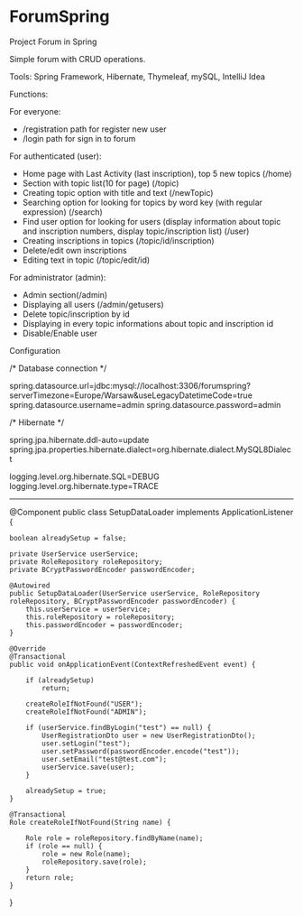 # ForumSpring
Project Forum in Spring

Simple forum with CRUD operations.

Tools: Spring Framework, Hibernate, Thymeleaf, mySQL, IntelliJ Idea

Functions:

For everyone:
- /registration path for register new user
- /login path for sign in to forum

For authenticated (user):
- Home page with Last Activity (last inscription), top 5 new topics (/home)
- Section with topic list(10 for page) (/topic)
- Creating topic option with title and text (/newTopic)
- Searching option for looking for topics by word key (with regular expression) (/search)
- Find user option for looking for users (display information about topic and inscription numbers, display topic/inscription list) (/user)
- Creating inscriptions in topics (/topic/id/inscription)
- Delete/edit own inscriptions
- Editing text in topic (/topic/edit/id)

For administrator (admin):
- Admin section(/admin)
- Displaying all users (/admin/getusers)
- Delete topic/inscription by id
- Displaying in every topic informations about topic and inscription id
- Disable/Enable user

Configuration

/* Database connection */

spring.datasource.url=jdbc:mysql://localhost:3306/forumspring?serverTimezone=Europe/Warsaw&useLegacyDatetimeCode=true
spring.datasource.username=admin
spring.datasource.password=admin

/* Hibernate */

spring.jpa.hibernate.ddl-auto=update
spring.jpa.properties.hibernate.dialect=org.hibernate.dialect.MySQL8Dialect

logging.level.org.hibernate.SQL=DEBUG
logging.level.org.hibernate.type=TRACE

--------------------------

@Component
public class SetupDataLoader implements ApplicationListener<ContextRefreshedEvent> {

    boolean alreadySetup = false;

    private UserService userService;
    private RoleRepository roleRepository;
    private BCryptPasswordEncoder passwordEncoder;

    @Autowired
    public SetupDataLoader(UserService userService, RoleRepository roleRepository, BCryptPasswordEncoder passwordEncoder) {
        this.userService = userService;
        this.roleRepository = roleRepository;
        this.passwordEncoder = passwordEncoder;
    }

    @Override
    @Transactional
    public void onApplicationEvent(ContextRefreshedEvent event) {

        if (alreadySetup)
            return;

        createRoleIfNotFound("USER");
        createRoleIfNotFound("ADMIN");

        if (userService.findByLogin("test") == null) {
            UserRegistrationDto user = new UserRegistrationDto();
            user.setLogin("test");
            user.setPassword(passwordEncoder.encode("test"));
            user.setEmail("test@test.com");
            userService.save(user);
        }

        alreadySetup = true;
    }

    @Transactional
    Role createRoleIfNotFound(String name) {

        Role role = roleRepository.findByName(name);
        if (role == null) {
            role = new Role(name);
            roleRepository.save(role);
        }
        return role;
    }
}



